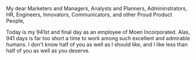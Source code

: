 My dear Marketers and Managers, Analysts and Planners, Admininstrators, HR, Engineers, Innovators, Communicators, and other Proud Product People,

Today is my 941st and final day as an employee of Moen Incorporated. Alas, 941 days is far too short a time to work among such excellent and admirable humans. I don't know half of you as well as I should like, and I like less than half of you as well as you deserve.
